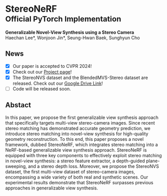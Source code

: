 # StereoNeRF<br><sub>Official PyTorch Implementation</sub>

**Generalizable Novel-View Synthesis using a Stereo Camera**<br>
Haechan Lee*, Wonjoon Jin*, Seung-Hwan Baek, Sunghyun Cho<br>

## News
- [x] Our paper is accepted to CVPR 2024!
- [x] Check out our [Project page](https://jinwonjoon.github.io/stereonerf/)!
- [x] The StereoNVS dataset and the BlendedMVS-Stereo dataset are released. Check out our [Google Drive Link](https://drive.google.com/drive/folders/1PI-_ESKw8fX_2YMD2v5DLR3FizikYxHO?usp=sharing)!
- [ ] Code will be released soon.

## Abstact
In this paper, we propose the first generalizable view synthesis approach that specifically targets multi-view stereo-camera images. Since recent stereo matching has demonstrated accurate geometry prediction, we introduce stereo matching into novel-view synthesis for high-quality geometry reconstruction. To this end, this paper proposes a novel framework, dubbed StereoNeRF, which integrates stereo matching into a NeRF-based generalizable view synthesis approach. StereoNeRF is equipped with three key components to effectively exploit stereo matching in novel-view synthesis: a stereo feature extractor, a depth-guided plane-sweeping, and a stereo depth loss. Moreover, we propose the StereoNVS dataset, the first multi-view dataset of stereo-camera images, encompassing a wide variety of both real and synthetic scenes. Our experimental results demonstrate that StereoNeRF surpasses previous approaches in generalizable view synthesis.
